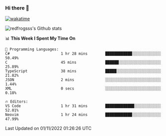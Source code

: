### Hi there 👋

[![wakatime](https://wakatime.com/badge/user/2cbd8003-b8b8-4565-92d7-ad9c23ff1846.svg)](https://wakatime.com/@2cbd8003-b8b8-4565-92d7-ad9c23ff1846)

<img src="https://github-readme-stats.vercel.app/api?username=redfrogsss&show_icons=true" alt="redfrogsss's Github stats"></img>

<!--START_SECTION:waka-->
📊 **This Week I Spent My Time On** 

```text
💬 Programming Languages: 
C#                       1 hr 28 mins        ████████████░░░░░░░░░░░░░   50.49% 
C                        45 mins             ██████░░░░░░░░░░░░░░░░░░░   25.89% 
TypeScript               38 mins             █████░░░░░░░░░░░░░░░░░░░░   21.82% 
JSON                     2 mins              ░░░░░░░░░░░░░░░░░░░░░░░░░   1.44% 
XML                      0 secs              ░░░░░░░░░░░░░░░░░░░░░░░░░   0.18%

🔥 Editors: 
VS Code                  1 hr 31 mins        █████████████░░░░░░░░░░░░   52.01% 
Neovim                   1 hr 24 mins        ████████████░░░░░░░░░░░░░   47.99%

```


 Last Updated on 01/11/2022 01:26:26 UTC
<!--END_SECTION:waka-->
